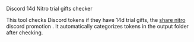 Discord 14d Nitro trial gifts checker

This tool checks Discord tokens if they have 14d trial gifts, the [share nitro](https://support.discord.com/hc/en-us/articles/22567595858327-Share-Nitro) discord promotion . It automatically categorizes tokens in the output folder after checking.
